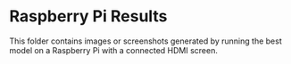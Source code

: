 # Raspberry Pi Results

This folder contains images or screenshots generated by running the best model on a Raspberry Pi with a connected HDMI screen.
